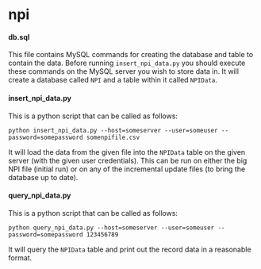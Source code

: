 # npi

#### db.sql
This file contains MySQL commands for creating the database and table to contain the data.  Before running `insert_npi_data.py` you should execute these commands on the MySQL server you wish to store data in.  It will create a database called `NPI` and a table within it called `NPIData`.

#### insert_npi_data.py
This is a python script that can be called as follows:

```
python insert_npi_data.py --host=someserver --user=someuser --password=somepassword somenpifile.csv
```

It will load the data from the given file into the `NPIData` table on the given server (with the given user credentials).  This can be run on either the big NPI file (initial run) or on any of the incremental update files (to bring the database up to date).

#### query_npi_data.py
This is a python script that can be called as follows:

```
python query_npi_data.py --host=someserver --user=someuser --password=somepassword 123456789
```

It will query the `NPIData` table and print out the record data in a reasonable format.
